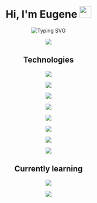 <h1 align="center">Hi, I'm Eugene <img src="https://github.com/blackcater/blackcater/raw/main/images/Hi.gif" height="32"/></h1>
<p align="center">
  <img src="https://readme-typing-svg.herokuapp.com?font=Roboto&weight=600&pause=1000&color=51F700&center=true&vCenter=true&width=435&height=25&lines=Software+Engineer" alt="Typing SVG" />
</p>
<p align="center">
  <img src="https://capsule-render.vercel.app/api?type=rect&color=gradient&height=1">
</p>
<h2 align="center">Technologies</h1>
<p align="center">
   <img src="https://skillicons.dev/icons?i=html,css,scss,bootstrap,styledcomponents,materialui,tailwind" display="block"/>
</p>
<p align="center">
   <img src="https://skillicons.dev/icons?i=js,ts,react,redux,jest,graphql" display="block"/>
</p>
<p align="center">
   <img src="https://skillicons.dev/icons?i=gatsby,nextjs" display="block"/>
</p>
<p align="center">
   <img src="https://skillicons.dev/icons?i=nodejs" display="block"/>
</p>
<p align="center">
   <img src="https://skillicons.dev/icons?i=webpack,vite,gulp" display="block"/>
</p>
<p align="center">
   <img src="https://skillicons.dev/icons?i=git,netlify,firebase,apollo,sentry" display="block"/>
</p>
<p align="center">
   <img src="https://skillicons.dev/icons?i=vscode,androidstudio,postman" display="block"/>
</p>
<p align="center">
  <img src="https://capsule-render.vercel.app/api?type=rect&color=gradient&height=1">
</p>
<h2 align="center">Currently learning</h1>
<p align="center">
   <img src="https://skillicons.dev/icons?i=express,nestjs,postgres,sqlite" display="block"/>
</p>
<p align="center">
  <img src="https://capsule-render.vercel.app/api?type=rect&color=gradient&height=1">
</p>
